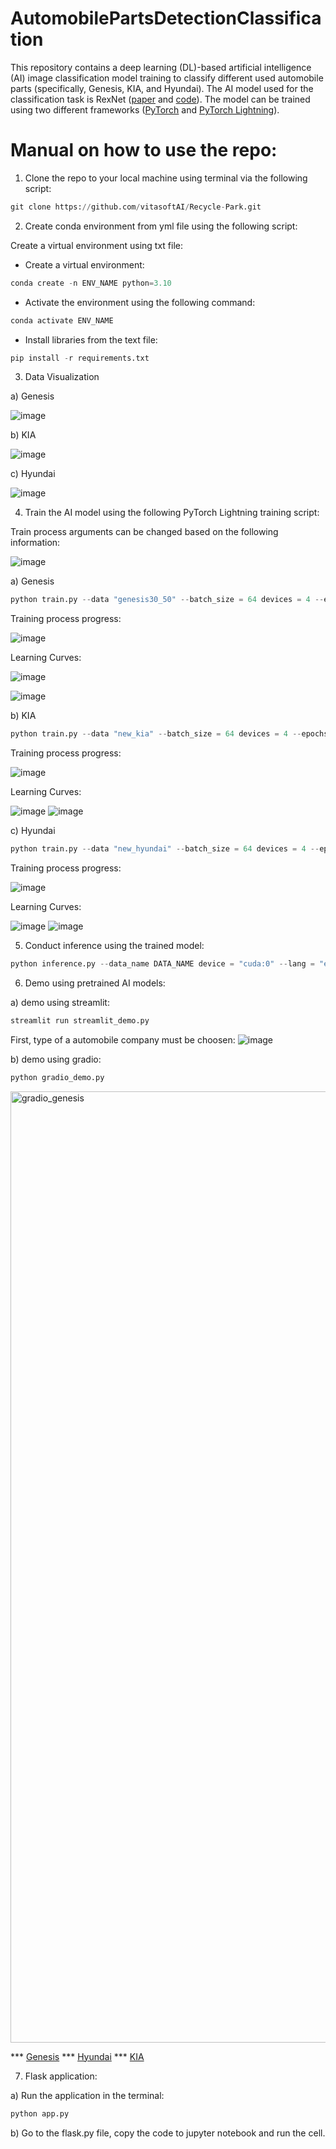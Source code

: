 # AutomobilePartsDetectionClassification

This repository contains a deep learning (DL)-based artificial intelligence (AI) image classification model training to classify different used automobile parts (specifically, Genesis, KIA, and Hyundai). The AI model used for the classification task is RexNet ([paper](https://arxiv.org/pdf/2007.00992.pdf) and [code](https://github.com/clovaai/rexnet)). The model can be trained using two different frameworks ([PyTorch](https://pytorch.org/) and [PyTorch Lightning](https://lightning.ai/)).

# Manual on how to use the repo:

1. Clone the repo to your local machine using terminal via the following script:

```python
git clone https://github.com/vitasoftAI/Recycle-Park.git
```

2. Create conda environment from yml file using the following script:

Create a virtual environment using txt file:

- Create a virtual environment:

```python
conda create -n ENV_NAME python=3.10
```

- Activate the environment using the following command:

```python
conda activate ENV_NAME
```

- Install libraries from the text file:

```python
pip install -r requirements.txt
```

3. Data Visualization

a) Genesis

![image](https://github.com/user-attachments/assets/72fbcb5f-7dec-4e01-866d-87ec5337176e)

b) KIA

![image](https://github.com/user-attachments/assets/989e859e-431a-4181-b4a3-9968d74d673e)

c) Hyundai

![image](https://github.com/user-attachments/assets/a67229c9-0d31-4cca-82c8-ad0c6b1726eb)

4. Train the AI model using the following PyTorch Lightning training script:

Train process arguments can be changed based on the following information:

![image](https://github.com/user-attachments/assets/1b15a6ea-5444-4bd7-85c1-fef6cff1a51c)

a) Genesis

```python
python train.py --data "genesis30_50" --batch_size = 64 devices = 4 --epochs 50
```

Training process progress:

![image](https://github.com/user-attachments/assets/893330dd-f905-4d9c-93ec-29913b65b362)

Learning Curves:

![image](https://github.com/user-attachments/assets/ef9ea0d2-956b-4a48-8391-ef6f1d270121)

![image](https://github.com/user-attachments/assets/166f4ad4-0ed5-4e2d-bad7-4dcb6918bac3)

b) KIA

```python
python train.py --data "new_kia" --batch_size = 64 devices = 4 --epochs 50
```

Training process progress:

![image](https://github.com/user-attachments/assets/003ece4c-f4fd-4ab8-9751-47fa7eb47f20)

Learning Curves:

![image](https://github.com/user-attachments/assets/82a2f592-88c4-4bf1-adf3-996874632925)
![image](https://github.com/user-attachments/assets/e6259ed3-3c64-43ad-b227-5aaacb44949c)

c) Hyundai

```python
python train.py --data "new_hyundai" --batch_size = 64 devices = 4 --epochs 50
```

Training process progress:

![image](https://github.com/user-attachments/assets/84851bee-1519-4a4b-a6d3-4954f7d877d7)

Learning Curves:

![image](https://github.com/user-attachments/assets/da4d9b94-5d28-40b3-bde6-cdf7b710f768)
![image](https://github.com/user-attachments/assets/2c45df08-5d20-4fb4-bd97-c59277f277f2)


5. Conduct inference using the trained model:
```python
python inference.py --data_name DATA_NAME device = "cuda:0" --lang = "eng"
```

6. Demo using pretrained AI models:

a) demo using streamlit:

```python
streamlit run streamlit_demo.py 
```

First, type of a automobile company must be choosen:
![image](https://github.com/user-attachments/assets/933bb214-9bae-4308-8c56-69aff37c3386)

b) demo using gradio:

```python
python gradio_demo.py
```

<img width="1522" alt="gradio_genesis" src="https://github.com/user-attachments/assets/bb706fa5-161a-4712-8e41-3565e20a8329">


 *** [Genesis](https://github.com/bekhzod-olimov/AutomobilePartsDetectionClassification/blob/main/screenshots/gradio_genesis.png)
 *** [Hyundai](https://github.com/bekhzod-olimov/AutomobilePartsDetectionClassification/blob/main/screenshots/gradio_hyundai.png)
 *** [KIA](https://github.com/bekhzod-olimov/AutomobilePartsDetectionClassification/blob/main/screenshots/gradio_kia.png)

7. Flask application:

a) Run the application in the terminal:

```python
python app.py
```

b) Go to the flask.py file, copy the code to jupyter notebook and run the cell.
